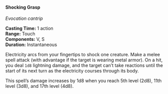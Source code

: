 #### Shocking Grasp
<!-- markdownlint-disable link-image-reference-definitions -->
[_metadata_:spell_name]:- "Shocking Grasp"
[_metadata_:spell_level]:- "0"
[_metadata_:spell_school]:- "evocation"
[_metadata_:ritual]:- "false"
[_metadata_:casting_time_amount]:- "1"
[_metadata_:casting_time_unit]:- "action"
[_metadata_:range]:- "Touch"
[_metadata_:target]:- "one creature"
[_metadata_:components_verbal]:- "true"
[_metadata_:components_somatic]:- "true"
[_metadata_:components_material]:- "false"
[_metadata_:duration]:- "Instantaneous"
[_metadata_:concentration]:- "false"
[_metadata_:damage_formula]:- "1d8"
[_metadata_:damage_type]:- "lightning"
[_metadata_:compared_to_wotc_srd_5.1]:- "mechanics_same_wording_different"
[_metadata_:compared_to_a5e_srd]:- "mechanics_same_wording_different"
<!-- markdownlint-disable-next-line no-emphasis-as-heading -->
_Evocation cantrip_

**Casting Time:** 1 action \
**Range:** Touch \
**Components:** V, S \
**Duration:** Instantaneous

Electricity arcs from your fingertips to shock one creature.
Make a melee spell attack (with advantage if the target is wearing metal armor).
On a hit, you deal `1d8` lightning damage, and the target can’t take reactions until the start of its next turn as the electricity courses through its body.

This spell’s damage increases by 1d8 when you reach 5th level (2d8), 11th level (3d8), and 17th level (4d8).
